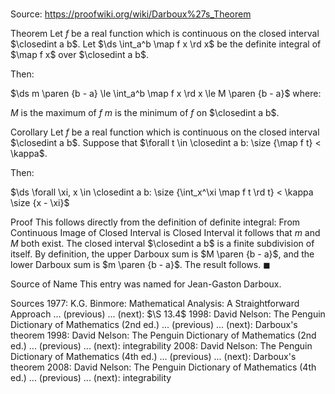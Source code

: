 # 

Source: https://proofwiki.org/wiki/Darboux%27s_Theorem



Theorem
Let $f$ be a real function which is continuous on the closed interval $\closedint a b$.
Let $\ds \int_a^b \map f x \rd x$ be the definite integral of $\map f x$ over $\closedint a b$.

Then:

$\ds m \paren {b - a} \le \int_a^b \map f x \rd x \le M \paren {b - a}$
where:

$M$ is the maximum of $f$
$m$ is the minimum of $f$
on $\closedint a b$.


Corollary
Let $f$ be a real function which is continuous on the closed interval $\closedint a b$.
Suppose that $\forall t \in \closedint a b: \size {\map f t} < \kappa$.

Then:

$\ds \forall \xi, x \in \closedint a b: \size {\int_x^\xi \map f t \rd t} < \kappa \size {x - \xi}$


Proof
This follows directly from the definition of definite integral:
From Continuous Image of Closed Interval is Closed Interval it follows that $m$ and $M$ both exist.
The closed interval $\closedint a b$ is a finite subdivision of itself.
By definition, the upper Darboux sum is $M \paren {b - a}$, and the lower Darboux sum is $m \paren {b - a}$.
The result follows.
$\blacksquare$


Source of Name
This entry was named for Jean-Gaston Darboux.


Sources
1977: K.G. Binmore: Mathematical Analysis: A Straightforward Approach ... (previous) ... (next): $\S 13.4$
1998: David Nelson: The Penguin Dictionary of Mathematics (2nd ed.) ... (previous) ... (next): Darboux's theorem
1998: David Nelson: The Penguin Dictionary of Mathematics (2nd ed.) ... (previous) ... (next): integrability
2008: David Nelson: The Penguin Dictionary of Mathematics (4th ed.) ... (previous) ... (next): Darboux's theorem
2008: David Nelson: The Penguin Dictionary of Mathematics (4th ed.) ... (previous) ... (next): integrability




